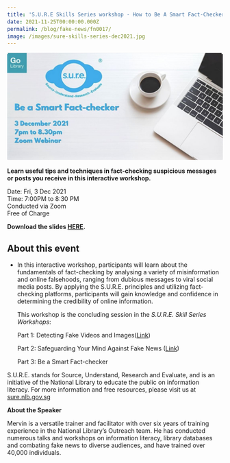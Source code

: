 ```yaml
---
title: 'S.U.R.E Skills Series workshop - How to Be A Smart Fact-Checker'
date: 2021-11-25T00:00:00.000Z
permalink: /blog/fake-news/fn0017/
image: /images/sure-skills-series-dec2021.jpg
---
```


![](/images/sure-skills-series-dec2021.JPG)

**Learn useful tips and techniques in fact-checking suspicious messages or posts you receive in this interactive workshop.**

Date: Fri, 3 Dec 2021 <br>Time: 7:00PM to 8:30 PM<br>Conducted via Zoom<br>Free of Charge

**Download the slides [HERE](https://go.gov.sg/nlb-sure-3dec2021-slides).**



## About this event

- In this interactive workshop, participants will learn about the fundamentals of fact-checking by analysing a variety of misinformation and online falsehoods, ranging from dubious messages to viral social media posts. By applying the S.U.R.E. principles and utilizing fact-checking platforms, participants will gain knowledge and confidence in determining the credibility of online information.

  This workshop is the concluding session in the *S.U.R.E. Skill Series* *Workshops*:

  Part 1: Detecting Fake Videos and Images([Link](/blog/fake-news/fn0008))

  Part 2: Safeguarding Your Mind Against Fake News ([Link](/blog/fake-news/fn0012))

  Part 3: Be a Smart Fact-checker

S.U.R.E. stands for Source, Understand, Research and Evaluate, and is an initiative of the National Library to educate the public on information literacy. For more information and free resources, please visit us at [sure.nlb.gov.sg](https://sure.nlb.gov.sg/)



**About the Speaker**

Mervin is a versatile trainer and facilitator with over six years of training experience in the National Library’s Outreach team. He has conducted numerous talks and workshops on information literacy, library databases and combating fake news to diverse audiences, and have trained over 40,000 individuals.

